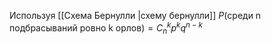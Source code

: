 Используя [[Схема Бернулли |схему бернулли]]
$P(\text{среди n подбрасываний ровно k орлов}) = C_{n}^k p^k q^{n-k}$ 

